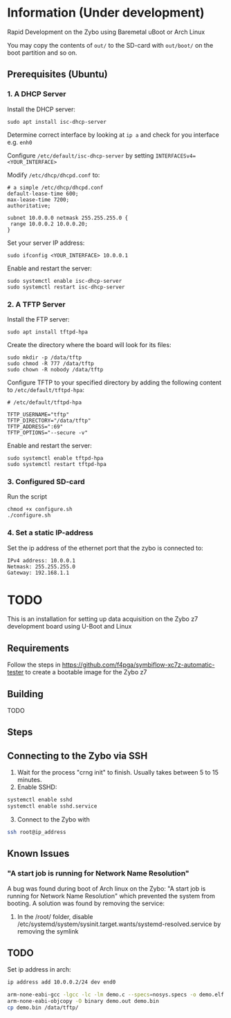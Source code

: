 # Information (Under development)

Rapid Development on the Zybo using Baremetal uBoot or Arch Linux

You may copy the contents of `out/` to the SD-card with `out/boot/` on the boot partition and so on.


## Prerequisites (Ubuntu)

### 1. A DHCP Server

Install the DHCP server:

```
sudo apt install isc-dhcp-server
```

Determine correct interface by looking at `ip a` and check for you interface e.g. `enh0`

Configure `/etc/default/isc-dhcp-server` by setting `INTERFACESv4=<YOUR_INTERFACE>`

Modify `/etc/dhcp/dhcpd.conf` to:

```
# a simple /etc/dhcp/dhcpd.conf
default-lease-time 600;
max-lease-time 7200;
authoritative;

subnet 10.0.0.0 netmask 255.255.255.0 {
 range 10.0.0.2 10.0.0.20;
}
```

Set your server IP address:

```
sudo ifconfig <YOUR_INTERFACE> 10.0.0.1
```

Enable and restart the server:

```
sudo systemctl enable isc-dhcp-server
sudo systemctl restart isc-dhcp-server
```




### 2. A TFTP Server

Install the FTP server:

```
sudo apt install tftpd-hpa
```

Create the directory where the board will look for its files:

```
sudo mkdir -p /data/tftp
sudo chmod -R 777 /data/tftp
sudo chown -R nobody /data/tftp
```

Configure TFTP to your specified directory by adding the following content to `/etc/default/tftpd-hpa`:
```
# /etc/default/tftpd-hpa

TFTP_USERNAME="tftp"
TFTP_DIRECTORY="/data/tftp"
TFTP_ADDRESS=":69"
TFTP_OPTIONS="--secure -v"
```

Enable and restart the server:

```
sudo systemctl enable tftpd-hpa
sudo systemctl restart tftpd-hpa
```

### 3. Configured SD-card

Run the script

```
chmod +x configure.sh
./configure.sh
```

### 4. Set a static IP-address
Set the ip address of the ethernet port that the zybo is connected to:
```
IPv4 address: 10.0.0.1
Netmask: 255.255.255.0
Gateway: 192.168.1.1
```
# TODO

This is an installation for setting up data acquisition on the Zybo z7 development board using U-Boot and Linux

## Requirements

Follow the steps in https://github.com/f4pga/symbiflow-xc7z-automatic-tester to create a bootable image for the Zybo z7

## Building

TODO

## Steps

## Connecting to the Zybo via SSH
1. Wait for the process "crng init" to finish. Usually takes between 5 to 15 minutes.
2. Enable SSHD:
```bash
systemctl enable sshd
systemctl enable sshd.service
```
3. Connect to the Zybo with 
```bash
ssh root@ip_address
```

## Known Issues

### "A start job is running for Network Name Resolution"
A bug was found during boot of Arch linux on the Zybo: "A start job is running for Network Name Resolution" which prevented the system from booting. A solution was found by removing the service:

1. In the /root/ folder, disable /etc/systemd/system/sysinit.target.wants/systemd-resolved.service by removing the symlink

## TODO

Set ip address in arch:

```bash
ip address add 10.0.0.2/24 dev end0
```

```bash
arm-none-eabi-gcc -lgcc -lc -lm demo.c --specs=nosys.specs -o demo.elf
arm-none-eabi-objcopy -O binary demo.out demo.bin
cp demo.bin /data/tftp/
```
